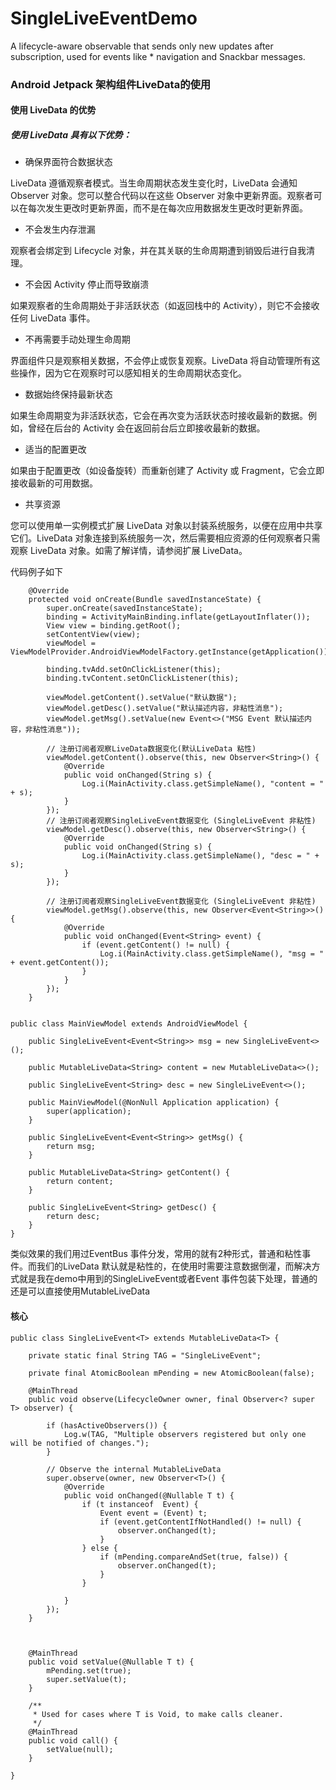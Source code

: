 # SingleLiveEventDemo
A lifecycle-aware observable that sends only new updates after subscription, used for events like  * navigation and Snackbar messages.

### Android Jetpack 架构组件LiveData的使用

#### 使用 LiveData 的优势
##### 使用 LiveData 具有以下优势：

- 确保界面符合数据状态

LiveData 遵循观察者模式。当生命周期状态发生变化时，LiveData 会通知 Observer 对象。您可以整合代码以在这些 Observer 对象中更新界面。观察者可以在每次发生更改时更新界面，而不是在每次应用数据发生更改时更新界面。
- 不会发生内存泄漏

观察者会绑定到 Lifecycle 对象，并在其关联的生命周期遭到销毁后进行自我清理。
- 不会因 Activity 停止而导致崩溃

如果观察者的生命周期处于非活跃状态（如返回栈中的 Activity），则它不会接收任何 LiveData 事件。
- 不再需要手动处理生命周期

界面组件只是观察相关数据，不会停止或恢复观察。LiveData 将自动管理所有这些操作，因为它在观察时可以感知相关的生命周期状态变化。
- 数据始终保持最新状态

如果生命周期变为非活跃状态，它会在再次变为活跃状态时接收最新的数据。例如，曾经在后台的 Activity 会在返回前台后立即接收最新的数据。
- 适当的配置更改

如果由于配置更改（如设备旋转）而重新创建了 Activity 或 Fragment，它会立即接收最新的可用数据。
- 共享资源

您可以使用单一实例模式扩展 LiveData 对象以封装系统服务，以便在应用中共享它们。LiveData 对象连接到系统服务一次，然后需要相应资源的任何观察者只需观察 LiveData 对象。如需了解详情，请参阅扩展 LiveData。

代码例子如下
```
    @Override
    protected void onCreate(Bundle savedInstanceState) {
        super.onCreate(savedInstanceState);
        binding = ActivityMainBinding.inflate(getLayoutInflater());
        View view = binding.getRoot();
        setContentView(view);
        viewModel = ViewModelProvider.AndroidViewModelFactory.getInstance(getApplication()).create(MainViewModel.class);

        binding.tvAdd.setOnClickListener(this);
        binding.tvContent.setOnClickListener(this);

        viewModel.getContent().setValue("默认数据");
        viewModel.getDesc().setValue("默认描述内容，非粘性消息");
        viewModel.getMsg().setValue(new Event<>("MSG Event 默认描述内容，非粘性消息"));

        // 注册订阅者观察LiveData数据变化(默认LiveData 粘性)
        viewModel.getContent().observe(this, new Observer<String>() {
            @Override
            public void onChanged(String s) {
                Log.i(MainActivity.class.getSimpleName(), "content = " + s);
            }
        });
        // 注册订阅者观察SingleLiveEvent数据变化 (SingleLiveEvent 非粘性)
        viewModel.getDesc().observe(this, new Observer<String>() {
            @Override
            public void onChanged(String s) {
                Log.i(MainActivity.class.getSimpleName(), "desc = " + s);
            }
        });

        // 注册订阅者观察SingleLiveEvent数据变化 (SingleLiveEvent 非粘性)
        viewModel.getMsg().observe(this, new Observer<Event<String>>() {
            @Override
            public void onChanged(Event<String> event) {
                if (event.getContent() != null) {
                    Log.i(MainActivity.class.getSimpleName(), "msg = " + event.getContent());
                }
            }
        });
    }
    
```


```
public class MainViewModel extends AndroidViewModel {

    public SingleLiveEvent<Event<String>> msg = new SingleLiveEvent<>();

    public MutableLiveData<String> content = new MutableLiveData<>();

    public SingleLiveEvent<String> desc = new SingleLiveEvent<>();

    public MainViewModel(@NonNull Application application) {
        super(application);
    }

    public SingleLiveEvent<Event<String>> getMsg() {
        return msg;
    }

    public MutableLiveData<String> getContent() {
        return content;
    }

    public SingleLiveEvent<String> getDesc() {
        return desc;
    }
}
```


类似效果的我们用过EventBus 事件分发，常用的就有2种形式，普通和粘性事件。而我们的LiveData 默认就是粘性的，在使用时需要注意数据倒灌，而解决方式就是我在demo中用到的SingleLiveEvent或者Event 事件包装下处理，普通的还是可以直接使用MutableLiveData

#### 核心


```
public class SingleLiveEvent<T> extends MutableLiveData<T> {

    private static final String TAG = "SingleLiveEvent";

    private final AtomicBoolean mPending = new AtomicBoolean(false);

    @MainThread
    public void observe(LifecycleOwner owner, final Observer<? super T> observer) {

        if (hasActiveObservers()) {
            Log.w(TAG, "Multiple observers registered but only one will be notified of changes.");
        }

        // Observe the internal MutableLiveData
        super.observe(owner, new Observer<T>() {
            @Override
            public void onChanged(@Nullable T t) {
                if (t instanceof  Event) {
                    Event event = (Event) t;
                    if (event.getContentIfNotHandled() != null) {
                        observer.onChanged(t);
                    }
                } else {
                    if (mPending.compareAndSet(true, false)) {
                        observer.onChanged(t);
                    }
                }

            }
        });
    }



    @MainThread
    public void setValue(@Nullable T t) {
        mPending.set(true);
        super.setValue(t);
    }

    /**
     * Used for cases where T is Void, to make calls cleaner.
     */
    @MainThread
    public void call() {
        setValue(null);
    }

}
```


